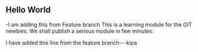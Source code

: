 ## Hello World

-I am adding this from Feature branch
This is a learning module for the GIT newbies.
We shall publish a serious module in few minutes.

I have added this line from the feature branch---kipa
